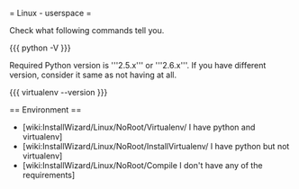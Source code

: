 = Linux - userspace =

Check what following commands tell you.

{{{
python -V
}}}

Required Python version is '''2.5.x''' or '''2.6.x'''. If you have different version, consider it same as not having at all.

{{{
virtualenv --version
}}}

== Environment ==

 * [wiki:InstallWizard/Linux/NoRoot/Virtualenv/ I have python and virtualenv]
 * [wiki:InstallWizard/Linux/NoRoot/InstallVirtualenv/ I have python but not virtualenv]
 * [wiki:InstallWizard/Linux/NoRoot/Compile I don't have any of the requirements]

